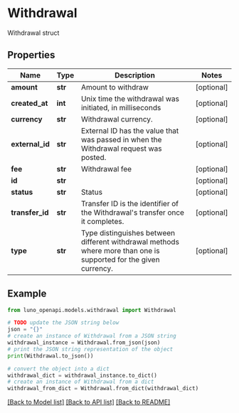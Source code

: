 # Withdrawal

Withdrawal struct

## Properties

Name | Type | Description | Notes
------------ | ------------- | ------------- | -------------
**amount** | **str** | Amount to withdraw | [optional] 
**created_at** | **int** | Unix time the withdrawal was initiated, in milliseconds | [optional] 
**currency** | **str** | Withdrawal currency. | [optional] 
**external_id** | **str** | External ID has the value that was passed in when the Withdrawal request was posted. | [optional] 
**fee** | **str** | Withdrawal fee | [optional] 
**id** | **str** |  | [optional] 
**status** | **str** | Status | [optional] 
**transfer_id** | **str** | Transfer ID is the identifier of the Withdrawal&#39;s transfer once it completes. | [optional] 
**type** | **str** | Type distinguishes between different withdrawal methods where more than one is supported for the given currency. | [optional] 

## Example

```python
from luno_openapi.models.withdrawal import Withdrawal

# TODO update the JSON string below
json = "{}"
# create an instance of Withdrawal from a JSON string
withdrawal_instance = Withdrawal.from_json(json)
# print the JSON string representation of the object
print(Withdrawal.to_json())

# convert the object into a dict
withdrawal_dict = withdrawal_instance.to_dict()
# create an instance of Withdrawal from a dict
withdrawal_from_dict = Withdrawal.from_dict(withdrawal_dict)
```
[[Back to Model list]](../README.md#documentation-for-models) [[Back to API list]](../README.md#documentation-for-api-endpoints) [[Back to README]](../README.md)


